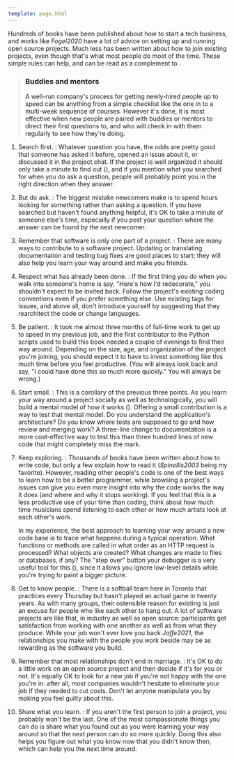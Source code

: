 ```yaml
---
template: page.html
---
```


Hundreds of books have been published about how to start a tech business, and
works like <cite>Fogel2020</cite> have a lot of advice on setting up and running
open source projects.  Much less has been written about how to join existing
projects, even though that's what most people do most of the time.  These simple
rules can help, and can be read as a complement to <a section="rules-newcomers"/>.

> ### Buddies and mentors
>
> A well-run company's process for getting newly-hired people up to speed can be
> anything from a simple checklist like the one in <a section="onboarding"/> to a
> multi-week sequence of courses.  However it's done, it is most effective when
> new people are paired with buddies or mentors to direct their first questions
> to, and who will check in with them regularly to see how they're doing.

1.  Search first.
:   Whatever question you have, the odds are pretty good that someone has asked
    it before, opened an issue about it, or discussed it in the project chat.
    If the project is well organized it should only take a minute to find out 
    (<a section="communicate"/>), and if you mention what you searched for when you
    do ask a question, people will probably point you in the right direction
    when they answer.

2.  But do ask.
:   The biggest mistake newcomers make is to spend hours looking for something
    rather than asking a question.  If you have searched but haven't found
    anything helpful, it's OK to take a minute of someone else's time,
    especially if you post your question where the answer can be found by the
    next newcomer.

3.  Remember that software is only one part of a project.
:   There are many ways to contribute to a software project.  Updating or
    translating documentation and testing bug fixes are good places to start;
    they will also help you learn your way around and make you friends.

4.  Respect what has already been done.
:   If the first thing you do when you walk into someone's home is say, "Here's
    how I'd redecorate," you shouldn't expect to be invited back.  Follow the
    project's existing coding conventions even if you prefer something else.
    Use existing tags for issues, and above all, don't introduce yourself by
    suggesting that they rearchitect the code or change languages.

5.  Be patient.
:   It took me almost three months of full-time work to get up to speed in my
    previous job, and the first contributor to the Python scripts used to build
    this book needed a couple of evenings to find their way around.  Depending
    on the size, age, and organization of the project you're joining, you should
    expect it to have to invest something like this much time before you feel
    productive.  (You will always look back and say, "I could have done this so
    much more quickly."  You will always be wrong.)

6.  Start small.
:   This is a corollary of the previous three points.  As you learn your way
    around a project socially as well as technologically, you will build a
    mental model of how it works (<a section="thinking"/>).  Offering a small
    contribution is a way to test that mental model.  Do you understand the
    application's architecture?  Do you know where tests are supposed to go and
    how review and merging work?  A three-line change to documentation is a more
    cost-effective way to test this than three hundred lines of new code that
    might completely miss the mark.

7.  Keep exploring.
:   Thousands of books have been written about how to write code, but only a few
    explain how to read it (<cite>Spinellis2003</cite> being my favorite).
    However, reading other people's code is one of the best ways to learn how to
    be a better programmer, while browsing a project's issues can give you even
    more insight into why the code works the way it does (and where and why it
    stops working).  If you feel that this is a less productive use of your time
    than coding, think about how much time musicians spend listening to each
    other or how much artists look at each other's work.

    In my experience, the best approach to learning your way around a new code
    base is to trace what happens during a typical operation.  What functions or
    methods are called in what order as an HTTP request is processed?  What
    objects are created?  What changes are made to files or databases, if any?
    The "step over" button your debugger is a very useful tool for this
    (<a section="debugging"/>), since it allows you ignore low-level details while you're
    trying to paint a bigger picture.

8.  Get to know people.
:   There is a softball team here in Toronto that practices every Thursday but
    hasn't played an actual game in twenty years.  As with many groups, their
    ostensible reason for existing is just an excuse for people who like each
    other to hang out.  A lot of software projects are like that, in industry as
    well as open source: participants get satisfaction from working with one
    another as well as from what they produce.  While your job won't ever love
    you back <cite>Jaffe2021</cite>, the relationships you make with the people
    you work beside may be as rewarding as the software you build.

9.  Remember that most relationships don't end in marriage.
:   It's OK to do a little work on an open source project and then decide if
    it's for you or not.  It's equally OK to look for a new job if you're not
    happy with the one you're in: after all, most companies wouldn't hesitate to
    eliminate your job if they needed to cut costs.  Don't let anyone manipulate
    you by making you feel guilty about this.

10. Share what you learn.
:   If you aren't the first person to join a project, you probably won't be the
    last.  One of the most compassionate things you can do is share what you
    found out as you were learning your way around so that the next person can
    do so more quickly.  Doing this also helps you figure out what you know now
    that you didn't know then, which can help you the next time around.
